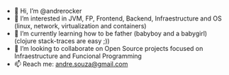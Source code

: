 - 👋 Hi, I’m @andrerocker
- 👀 I’m interested in JVM, FP, Frontend, Backend, Infraestructure and OS (linux, network, virtualization and containers)
- 🌱 I’m currently learning how to be father (babyboy and a babygirl) (clojure stack-traces are easy ;)) 
- 💞️ I’m looking to collaborate on Open Source projects focused on Infraestructure and Funcional Programming
- 📫 Reach me: andre.souza@gmail.com

<!---
andrerocker/andrerocker is a ✨ special ✨ repository because its `README.md` (this file) appears on your GitHub profile.
You can click the Preview link to take a look at your changes.
--->
